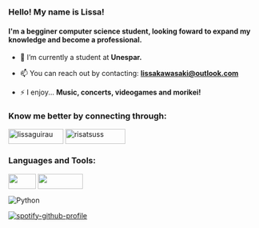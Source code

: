 


### Hello! My name is Lissa! 
#### I'm a begginer computer science student, looking foward to expand my knowledge and become a professional. 


- 🔭 I’m currently a student at **Unespar.**

- 📫 You can reach out by contacting: **lissakawasaki@outlook.com**

- ⚡ I enjoy... **Music, concerts, videogames and morikei!**

<h3 align="left">Know me better by connecting through: </h3>
<p align="left">
<a href="https://instagram.com/lissaguirau" target="blank"><img align="center" src="[https://img.shields.io/badge/Instagram-E4405F?style=for-the-badge&logo=instagram&logoColor=white)](https://aleen42.github.io/badges/src/pinterest.svg)" alt="lissaguirau" height="30" width="110" /></a> <a href="https://br.pinterest.com/risatsuss/" target="blank"><img align="center" src="[https://img.shields.io/badge/Pinterest-%23E60023.svg?&style=for-the-badge&logo=Pinterest&logoColor=white](https://aleen42.github.io/badges/src/pinterest.svg)" alt="risatsuss" height="30" width="120" /></a>  
</p>

<h3 align="left">Languages and Tools:</h3>
<p align="left">
<a target="blank"><img align="center" src="![C](https://img.shields.io/badge/c-%2300599C.svg?logo=c&logoColor=white)" height="30" width="55" /></a> <a target="blank"><img align="center" src="![Python](https://img.shields.io/badge/python-3670A0?logo=python&logoColor=ffdd54)"  height="30" width="90" /></a>  
</p>

![Python](https://readmebadge.vercel.app/badges/python.svg)

[![spotify-github-profile](https://spotify-github-profile.vercel.app/api/view?uid=lissakawa&cover_image=true&theme=natemoo-re&show_offline=false&background_color=121212&interchange=false&bar_color=b9469f&bar_color_cover=false)](https://github.com/kittinan/spotify-github-profile)

  
